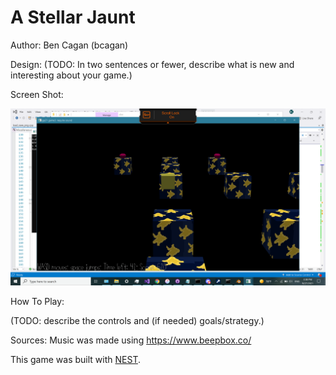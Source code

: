 # A Stellar Jaunt

Author: Ben Cagan (bcagan)

Design: (TODO: In two sentences or fewer, describe what is new and interesting about your game.)

Screen Shot:

![Screen Shot](screenshot.png)

How To Play:

(TODO: describe the controls and (if needed) goals/strategy.)

Sources: Music was made using https://www.beepbox.co/

This game was built with [NEST](NEST.md).

